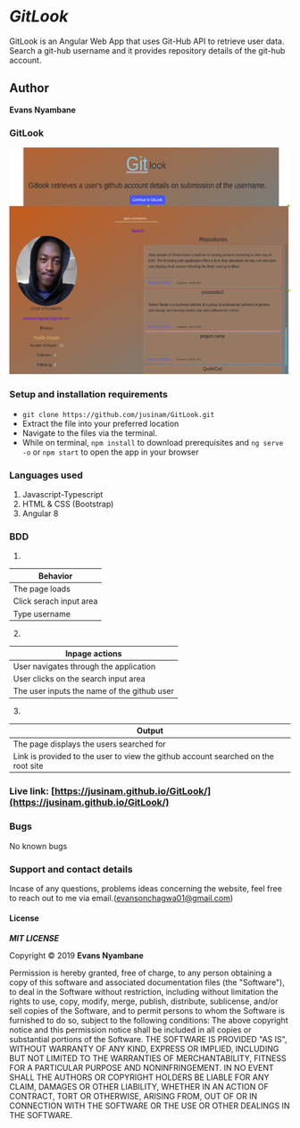 # _GitLook_
GitLook is an Angular Web App that uses Git-Hub API to retrieve user data. Search a git-hub username and it provides repository details of the git-hub account.

## Author
**Evans Nyambane** 


### GitLook

![Git ](src/assets/read.png)

### Setup and installation requirements
- ` git clone https://github.com/jusinam/GitLook.git `
- Extract the file into your preferred location
- Navigate to the files via the terminal.
- While on terminal, `npm install` to download prerequisites and ` ng serve -o ` or ` npm start ` to open the app in your browser

### Languages used
1. Javascript-Typescript
2. HTML & CSS (Bootstrap)
3. Angular 8

### BDD
1. 
| Behavior |
| -------- |
| The page loads  | 
| Click serach input area |
| Type username |

2. 
| Inpage actions |
| -------------- |
| User navigates through the application |
| User clicks on the search input area  | 
| The user inputs the name of the github user  |
3. 
| Output |
| ------ |
| The page displays the users searched for | 
| Link is provided to the user to view the github account searched on the root site |

### Live link: [https://jusinam.github.io/GitLook/](https://jusinam.github.io/GitLook/)

### Bugs
No known bugs


### Support and contact details
Incase of any questions, problems ideas concerning the website, feel free to reach out to me via email.(evansonchagwa01@gmail.com)

#### License

***MIT LICENSE***


Copyright &copy; 2019 **Evans Nyambane**


Permission is hereby granted, free of charge, to any person obtaining a copy
of this software and associated documentation files (the "Software"), to deal
in the Software without restriction, including without limitation the rights
to use, copy, modify, merge, publish, distribute, sublicense, and/or sell
copies of the Software, and to permit persons to whom the Software is
furnished to do so, subject to the following conditions:
The above copyright notice and this permission notice shall be included in all
copies or substantial portions of the Software.
THE SOFTWARE IS PROVIDED "AS IS", WITHOUT WARRANTY OF ANY KIND, EXPRESS OR
IMPLIED, INCLUDING BUT NOT LIMITED TO THE WARRANTIES OF MERCHANTABILITY,
FITNESS FOR A PARTICULAR PURPOSE AND NONINFRINGEMENT. IN NO EVENT SHALL THE
AUTHORS OR COPYRIGHT HOLDERS BE LIABLE FOR ANY CLAIM, DAMAGES OR OTHER
LIABILITY, WHETHER IN AN ACTION OF CONTRACT, TORT OR OTHERWISE, ARISING FROM,
OUT OF OR IN CONNECTION WITH THE SOFTWARE OR THE USE OR OTHER DEALINGS IN THE
SOFTWARE.